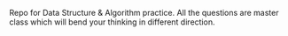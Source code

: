 Repo for Data Structure & Algorithm practice.
All the questions are master class which will bend your thinking in different direction.
